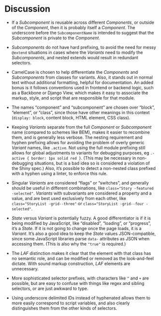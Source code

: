 # Discussion

* If a *Subcomponent* is reusable across different *Components*, or outside of
  the *Component*, then it is probably itself a *Component*. The underscore
  before the `SubcomponentName` is intended to suggest that the *Subcomponent*
  is private to the *Component*.

* *Subcomponents* do not have hard prefixing, to avoid the need for messy
  `@extend` situations in cases where the *Variants* need to modify the
  *Subcomponents*, and nested extends would result in redundant selectors.

* CamelCase is chosen to help differentiate the *Components* and
  *Subcomponents* from classes for variants. Also, it stands out in normal
  text without additional formatting, helpful for documentation. An added
  bonus is it follows conventions used in frontend or backend logic, such as a
  Backbone or Django View, which makes it easy to associate the markup, style,
  and script that are responsible for that module.

* The names “component” and “subcomponent” are chosen over “block”, “element”,
  or “class”, since those have other meanings in this context (`display: block`,
  content block, HTML element, CSS class).

* Keeping *Variants* separate from the full *Component* or *Subcomponent* name
  (compared to schemes like BEM), makes it easier to recombine them, and is
  generally less verbose. The nesting requirement and hyphen prefixing allows
  for avoiding the problem of overly generic *Variant* names, like `.active`.
  Not using the full module prefixing still allows for global adjustments to
  variants for debugging purposes, eg `.-active { border: 1px solid red }`.
  (This may be necessary in non-debugging situations, but is a bad idea so is
  considered a violation of the Shiny spec.) Also, it’s possible to detect a
  non-nested class prefixed with a hyphen using a linter, to enforce this rule.

* Singular *Variants* are considered “flags” or “switches”, and generally
  should be useful in different combinations, like
  `class="Story -featured -selected"`. *Variants* with subvariants are
  considered a property and a value, and are best used exclusively from each
  other, like `class="StoryList -grid--three"` or
  `class="StoryList -grid--four -selected"`.

* *State* versus *Variant* is potentially fuzzy. A good differentiator is if
  it is being modified by JavaScript, like “disabled”, “loading”, or
  “progress”, it’s a *State*. If it is not going to change once the page
  loads, it is a *Variant*. It’s also a good idea to keep the *State* values
  JSON-compatible, since some JavaScript libraries parse `data-` attributes as
  JSON when accessing them. (This is also why the `"true"` is required.)

* The *LAF* distinction makes it clear that the element with that class has
  no semantic role, and can be modified or removed as the look-and-feel
  dictate. With sound markup construction, *LAF* elements are unnecessary.
  
* More sophisticated selector prefixes, with characters like `^` and `+` are
  possible, but are easy to confuse with things like regex and sibling
  selectors, or are just awkward to type.

* Using underscore delimited IDs instead of hyphenated allows them to more
  easily correspond to script variables, and also clearly distinguishes them
  from the other kinds of selectors.


